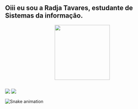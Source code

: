 ## Oiii eu sou a Radja Tavares, estudante de Sistemas da informação.
<div align="center">
  <a href="https://github.com/radjavt">
  <img height="180em" src="https://github-readme-stats.vercel.app/api?username=radjavt&show_icons=true&theme=dracula&include_all_commits=true&count_private=true"/>
</div>

 ##
<div> 
  <a href="https://instagram.com/_radjavt?igshid=YmMyMTA2M2Y=" target="_blank"><img src="https://img.shields.io/badge/-Instagram-%23E4405F?style=for-the-badge&logo=instagram&logoColor=white" target="_blank"></a>
  <a href = "radjandrade372@gmail.com"><img src="https://img.shields.io/badge/-Gmail-%23333?style=for-the-badge&logo=gmail&logoColor=white" target="_blank"></a>
  
 
  ![Snake animation](https://github.com/Radjavt/Radjavt/blob/output/github-contribution-grid-snake.svg)
 
</div>
